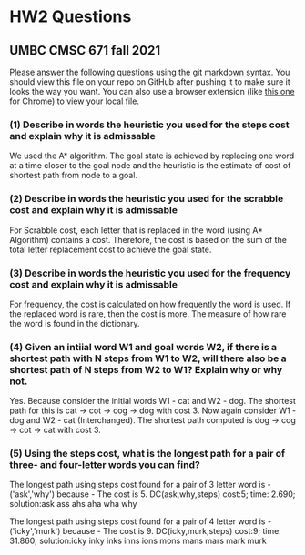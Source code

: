 # HW2 Questions
## UMBC CMSC 671 fall 2021

Please answer the following questions using the git [markdown syntax](https://guides.github.com/features/mastering-markdown/).  You should view this file on your repo on GitHub after pushing it to make sure it looks the way you want.  You can also use a browser extension (like [this one](https://chrome.google.com/webstore/detail/markdown-preview-plus/febilkbfcbhebfnokafefeacimjdckgl) for Chrome) to view your local file.

### (1) Describe in words the heuristic you used for the steps cost and explain why it is admissable

We used the A* algorithm. The goal state is achieved by replacing one word at a time closer to the goal node and the heuristic is the estimate of cost of shortest path from node to a goal.

### (2) Describe in words the heuristic you used for the scrabble cost and explain why it is admissable

For Scrabble cost, each letter that is replaced in the word (using A* Algorithm) contains a cost. Therefore, the cost is based on the sum of the total letter replacement cost to achieve the goal state. 

### (3) Describe in words the heuristic you used for the frequency cost and explain why it is admissable

For frequency, the cost is calculated on how frequently the word is used. If the replaced word is rare, then the cost is more. The measure of how rare the word is found in the dictionary.

### (4) Given an intiial word W1 and goal words W2, if there is a shortest path with N steps from W1 to W2, will there also be a shortest path of N steps from W2 to W1?  Explain why or why not.

 Yes. Because consider the initial words W1 - cat and W2 - dog. The shortest path for this is cat -> cot -> cog -> dog with cost 3. 
 Now again consider W1 - dog and W2 - cat (Interchanged). The shortest path computed is dog -> cog -> cot -> cat with cost 3.

### (5) Using the steps cost, what is the longest path for a pair of three- and four-letter words you can find?

The longest path using steps cost found for a pair of 3 letter word is - ('ask','why') because - The cost is 5.
DC(ask,why,steps) cost:5; time: 2.690; solution:ask ass ahs aha wha why

The longest path using steps cost found for a pair of 4 letter word is - ('icky','murk') because - The cost is 9.
DC(icky,murk,steps) cost:9; time: 31.860; solution:icky inky inks inns ions mons mans mars mark murk
